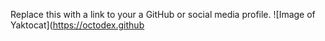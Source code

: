 Replace this with a link to your a GitHub or social media profile. ![Image of Yaktocat](https://octodex.github
